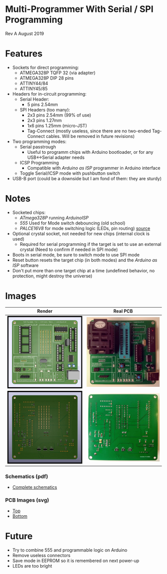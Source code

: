 # Multi-Programmer With Serial / SPI Programming
Rev A August 2019

Features
============
- Sockets for direct programming:
	- ATMEGA328P TQFP 32 (via adapter)
	- ATMEGA328P DIP 28 pins
	- ATTINY44/84
	- ATTINY45/85
- Headers for in-circuit programming:
	- Serial Header:
		- 5 pins 2.54mm
	- SPI Headers (too many):
		- 2x3 pins 2.54mm (99% of use)
		- 2x3 pins 1.27mm
		- 1x6 pins 1.25mm (micro-JST)
		- Tag-Connect (mostly useless, since there are no two-ended 
		  Tag-Connect cables. Will be removed in future revisions)
- Two programming modes:
	- Serial passtrough
		- Useful to programm chips with Arduino bootloader, or for any USB<->Serial adapter needs
	- ICSP Programming
		- Compatible with _Arduino as ISP_ programmer in Arduino interface
	- Toggle Serial/ICSP mode with pushbutton switch
- USB-B port (could be a downside but I am fond of them: they are sturdy)

Notes
============
- Socketed chips:
	- _ATmega328P_ running _ArduinoISP_
	- _555_ Used for Mode switch debouncing (old school)
	- _PALCE16V8_ for mode switching logic (LEDs, pin routing) [source](PLD/TTLSW.PDS) 
- Optional crystal socket, not needed for new chips (internal clock is used)
 	- Required for serial programming if the target is set to use an external crystal
	  (Need to confirm if needed in SPI mode)
- Boots in serial mode, be sure to switch mode to use SPI mode
- Reset button resets the target chip (in both modes) and the _Arduino as ISP_ software
- Don't put more than one target chip at a time (undefined behavior, no protection, might destroy the universe)

Images
============

|Render                                                | Real PCB                                       |
|------------------------------------------------------|------------------------------------------------|
|![Render Front](./img/render-front.jpg "Render Front")|![Real Front](./img/real-front.jpg "Real Front")|
|![Render Back](./img/render-back.jpg "Render Back")   |![Real Back](./img/real-back.jpg "Real Back")   |

### Schematics (pdf)
- [Complete schematics](./img/schema.pdf)

### PCB Images (svg)
- [Top](./img/pcb-front.svg)
- [Bottom](./img/pcb-back.svg)

Future
============
- Try to combine 555 and programmable logic on Arduino
- Remove useless connectors
- Save mode in EEPROM so it is remembered on next power-up
- LEDs are too bright

